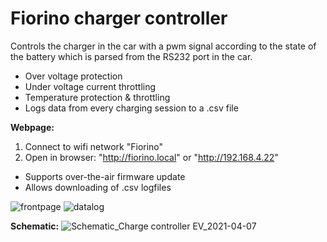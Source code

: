 # Fiorino charger controller

Controls the charger in the car with a pwm signal according to the state of the battery which is parsed from the RS232 port in the car.

- Over voltage protection
- Under voltage current throttling
- Temperature protection & throttling
- Logs data from every charging session to a .csv file

**Webpage:**
1. Connect to wifi network "Fiorino"
2. Open in browser: "http://fiorino.local" or "http://192.168.4.22"

- Supports over-the-air firmware update
- Allows downloading of .csv logfiles

![frontpage](https://user-images.githubusercontent.com/67831815/113913464-a6162300-97dc-11eb-911e-adc286c77205.PNG)
![datalog](https://user-images.githubusercontent.com/67831815/113913461-a57d8c80-97dc-11eb-852c-4e5e31df867b.PNG)


**Schematic:**
![Schematic_Charge controller EV_2021-04-07](https://user-images.githubusercontent.com/67831815/113912833-e2954f00-97db-11eb-976a-2fece1691816.png)
